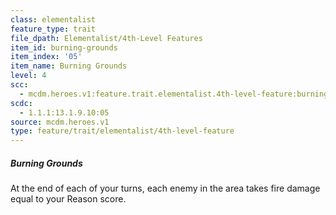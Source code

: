 ```yaml
---
class: elementalist
feature_type: trait
file_dpath: Elementalist/4th-Level Features
item_id: burning-grounds
item_index: '05'
item_name: Burning Grounds
level: 4
scc:
  - mcdm.heroes.v1:feature.trait.elementalist.4th-level-feature:burning-grounds
scdc:
  - 1.1.1:13.1.9.10:05
source: mcdm.heroes.v1
type: feature/trait/elementalist/4th-level-feature
---
```


##### Burning Grounds

At the end of each of your turns, each enemy in the area takes fire damage equal to your Reason score.
